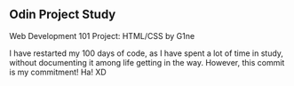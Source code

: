 ## Odin Project Study

Web Development 101
Project: HTML/CSS
by G1ne

I have restarted my 100 days of code, as I have spent a lot of time in study, without documenting it among life getting in the way.  However, this commit is my commitment! Ha! XD
